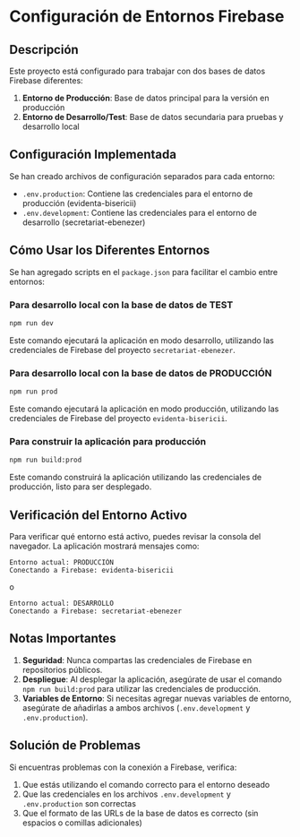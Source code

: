 # Configuración de Entornos Firebase

## Descripción

Este proyecto está configurado para trabajar con dos bases de datos Firebase diferentes:

1. **Entorno de Producción**: Base de datos principal para la versión en producción
2. **Entorno de Desarrollo/Test**: Base de datos secundaria para pruebas y desarrollo local

## Configuración Implementada

Se han creado archivos de configuración separados para cada entorno:

- `.env.production`: Contiene las credenciales para el entorno de producción (evidenta-bisericii)
- `.env.development`: Contiene las credenciales para el entorno de desarrollo (secretariat-ebenezer)

## Cómo Usar los Diferentes Entornos

Se han agregado scripts en el `package.json` para facilitar el cambio entre entornos:

### Para desarrollo local con la base de datos de TEST

```bash
npm run dev
```

Este comando ejecutará la aplicación en modo desarrollo, utilizando las credenciales de Firebase del proyecto `secretariat-ebenezer`.

### Para desarrollo local con la base de datos de PRODUCCIÓN

```bash
npm run prod
```

Este comando ejecutará la aplicación en modo producción, utilizando las credenciales de Firebase del proyecto `evidenta-bisericii`.

### Para construir la aplicación para producción

```bash
npm run build:prod
```

Este comando construirá la aplicación utilizando las credenciales de producción, listo para ser desplegado.

## Verificación del Entorno Activo

Para verificar qué entorno está activo, puedes revisar la consola del navegador. La aplicación mostrará mensajes como:

```
Entorno actual: PRODUCCIÓN
Conectando a Firebase: evidenta-bisericii
```

o

```
Entorno actual: DESARROLLO
Conectando a Firebase: secretariat-ebenezer
```

## Notas Importantes

1. **Seguridad**: Nunca compartas las credenciales de Firebase en repositorios públicos.
2. **Despliegue**: Al desplegar la aplicación, asegúrate de usar el comando `npm run build:prod` para utilizar las credenciales de producción.
3. **Variables de Entorno**: Si necesitas agregar nuevas variables de entorno, asegúrate de añadirlas a ambos archivos (`.env.development` y `.env.production`).

## Solución de Problemas

Si encuentras problemas con la conexión a Firebase, verifica:

1. Que estás utilizando el comando correcto para el entorno deseado
2. Que las credenciales en los archivos `.env.development` y `.env.production` son correctas
3. Que el formato de las URLs de la base de datos es correcto (sin espacios o comillas adicionales)